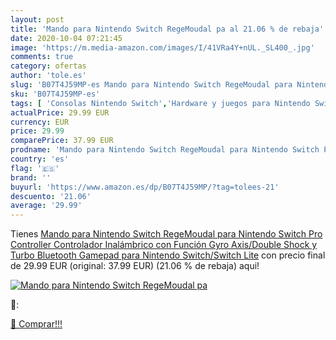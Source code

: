 ```yaml
---
layout: post
title: 'Mando para Nintendo Switch RegeMoudal pa al 21.06 % de rebaja'
date: 2020-10-04 07:21:45
image: 'https://m.media-amazon.com/images/I/41VRa4Y+nUL._SL400_.jpg'
comments: true
category: ofertas
author: 'tole.es'
slug: 'B07T4J59MP-es Mando para Nintendo Switch RegeMoudal para Nintendo Switch...'
sku: 'B07T4J59MP-es'
tags: [ 'Consolas Nintendo Switch','Hardware y juegos para Nintendo Switch','Hogar y cocina','Muebles de TV y multimedia','Muebles de hogar','Sillas Gaming','Videojuegos','nintendo', ]
actualPrice: 29.99 EUR
currency: EUR
price: 29.99
comparePrice: 37.99 EUR
prodname: 'Mando para Nintendo Switch RegeMoudal para Nintendo Switch Pro Controller Controlador Inalámbrico con Función Gyro Axis/Double Shock y Turbo Bluetooth Gamepad para Nintendo Switch/Switch Lite'
country: 'es'
flag: '🇪🇸'
brand: ''
buyurl: 'https://www.amazon.es/dp/B07T4J59MP/?tag=tolees-21'
descuento: '21.06'
average: '29.99'
---
```


Tienes [Mando para Nintendo Switch RegeMoudal para Nintendo Switch Pro Controller Controlador Inalámbrico con Función Gyro Axis/Double Shock y Turbo Bluetooth Gamepad para Nintendo Switch/Switch Lite](https://www.amazon.es/dp/B07T4J59MP/?tag=tolees-21) con precio final de  29.99 EUR (original: 37.99 EUR) (21.06 %  de rebaja) aqui!

[![Mando para Nintendo Switch RegeMoudal pa](https://m.media-amazon.com/images/I/41VRa4Y+nUL._SL400_.jpg)](https://www.amazon.es/dp/B07T4J59MP/?tag=tolees-21)

🔎:


[🛒 Comprar!!!](https://www.amazon.es/dp/B07T4J59MP/?tag=tolees-21)
